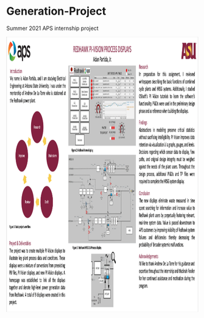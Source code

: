 # Generation-Project
Summer 2021 APS internship project

<p align='center'>
<img src="./Project_Prez_Snip.png" alt="My Presentation IMG" width="1280" height="720">
</p>
